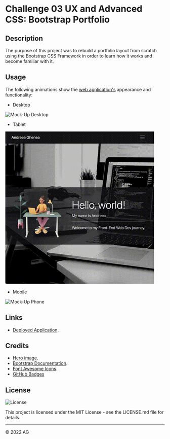 # Challenge 03 UX and Advanced CSS: Bootstrap Portfolio

## Description 

The purpose of this project was to rebuild a portfolio layout from scratch using the Bootstrap CSS Framework in order to learn how it works and become familiar with it.


## Usage 

The following animations show the [web application's](https://agh911.github.io/Bootstrap-Portfolio/) appearance and functionality:

* Desktop

![Mock-Up Desktop](images/portfolio-preview.gif)


* Tablet

![Mock-Up Tablet](images/portfolio-tablet-preview.gif)

* Mobile

![Mock-Up Phone](images/portfolio-mobile-preview.gif)


## Links

* [Deployed Application](https://agh911.github.io/Bootstrap-Portfolio/).


## Credits

* [Hero image](https://unsplash.com/photos/m_HRfLhgABo).
* [Bootstrap Documentation](https://getbootstrap.com/docs/4.6/getting-started/introduction/).
* [Font Awesome Icons](https://fontawesome.com/).
* [GitHub Badges](https://shields.io/)


## License

![License](https://img.shields.io/github/license/agh911/Bootstrap-Portfolio?color=informational&label=License)

This project is licensed under the MIT License - see the LICENSE.md file for details.


---

© 2022 AG